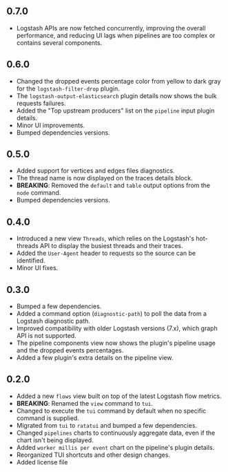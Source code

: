 ## 0.7.0
- Logstash APIs are now fetched concurrently, improving the overall performance, and reducing UI lags when pipelines are too complex or contains several components.

## 0.6.0
- Changed the dropped events percentage color from yellow to dark gray for the `logstash-filter-drop` plugin.
- The `logstash-output-elasticsearch` plugin details now shows the bulk requests failures.
- Added the "Top upstream producers" list on the `pipeline` input plugin details.
- Minor UI improvements.
- Bumped dependencies versions.

## 0.5.0
 - Added support for vertices and edges files diagnostics.
 - The thread name is now displayed on the traces details block.
 - **BREAKING**: Removed the `default` and `table` output options from the `node` command.
 - Bumped dependencies versions.

## 0.4.0
 - Introduced a new view `Threads`, which relies on the Logstash's hot-threads API to display the busiest threads and their traces.
 - Added the `User-Agent` header to requests so the source can be identified.
 - Minor UI fixes.

## 0.3.0
 - Bumped a few dependencies.
 - Added a command option (`diagnostic-path`) to poll the data from a Logstash diagnostic path.
 - Improved compatibility with older Logstash versions (7.x), which graph API is not supported.
 - The pipeline components view now shows the plugin's pipeline usage and the dropped events percentages.
 - Added a few plugin's extra details on the pipeline view.

## 0.2.0
- Added a new `flows` view built on top of the latest Logstash flow metrics.
- **BREAKING**: Renamed the `view` command to `tui`.
- Changed to execute the `tui` command by default when no specific command is supplied.
- Migrated from `tui` to `ratatui` and bumped a few dependencies.
- Changed `pipelines` charts to continuously aggregate data, even if the chart isn't being displayed.
- Added `worker millis per event` chart on the pipeline's plugin details.
- Reorganized TUI shortcuts and other design changes.
- Added license file